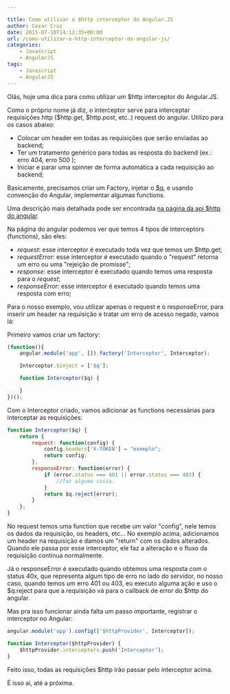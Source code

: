 ```yaml
---

title: Como utilizar o $http interceptor do Angular.JS
author: Cezar Cruz
date: 2015-07-10T14:12:35+00:00
url: /como-utilizar-o-http-interceptor-do-angular-js/
categories:
    - Javascript
    - AngularJS
tags:
    - Javascript
    - AngularJS
---
```


Olás, hoje uma dica para como utilizar um $http interceptor do Angular.JS.

<!--more-->

Como o próprio nome já diz, o interceptor serve para interceptar requisições http ($http.get, $http.post, etc..) request do angular. Utilizo para os casos abaixo:

* Colocar um header em todas as requisições que serão enviadas ao backend;
* Ter um tratamento genérico para todas as resposta do backend (ex.: erro 404, erro 500 );
* Iniciar e parar uma spinner de forma automática a cada requisição ao backend;

Basicamente, precisamos criar um Factory, injetar o [$q][1], e usando convenção do Angular, implementar algumas functions.

Uma descrição mais detalhada pode ser encontrada [na página da api $http do angular][2].

Na página do angular podemos ver que temos 4 tipos de interceptors (functions), são eles:

* _request_: esse interceptor é executado toda vez que temos um $http.get;
* _requestError_: esse interceptor é executado quando o "request" retorna um erro ou uma "rejeição de promisse";
* _response_: esse interceptor é executado quando temos uma resposta para o _request_;
* _responseError_: esse interceptor é executado quando temos uma resposta com erro;

Para o nosso exemplo, vou utilizar apenas o request e o responseError, para inserir um header na requisição e tratar um erro de acesso negado, vamos lá:

Primeiro vamos criar um factory:

```javascript
(function(){
    angular.module('app', []).factory('Interceptor', Interceptor);

    Interceptor.$inject = ['$q'];

    function Interceptor($q) {

    }
})();
```

Com o Interceptor criado, vamos adicionar as functions necessárias para interceptar as requisições:

```javascript
function Interceptor($q) {
    return {
        request: function(config) {
            config.headers['X-TOKEN'] = "exemplo";
            return config;
        },
        responseError: function(error) {
            if (error.status === 401 || error.status === 403) {
                //faz alguma coisa.
            }
            return $q.reject(error);
        }
    };
}
```

No request temos uma function que recebe um valor "config", nele temos os dados da requisição, os headers, etc... No exemplo acima, adicionamos um header na requisição e damos um "return" com os dados alterados. Quando ele passa por esse interceptor, ele faz a alteração e o fluxo da requisição continua normalmente.

Já o responseError é executado quando obtemos uma resposta com o status 40x, que representa algum tipo de erro no lado do servidor, no nosso caso, quando temos um erro 401 ou 403, eu executo alguma ação e uso o $q.reject para que a requisição vá para o callback de error do $http do angular.

Mas pra isso funcionar ainda falta um passo importante, registrar o interceptor no Angular:

```javascript
angular.module('app').config(['$httpProvider', Interceptor]);

function Interceptor($httpProvider) {
    $httpProvider.interceptors.push('Interceptor');
}
```

Feito isso, todas as requisições $http irão passar pelo interceptor acima.

É isso ai, até a próxima.

 [1]: https://docs.angularjs.org/api/ng/service/$q
 [2]: https://docs.angularjs.org/api/ng/service/$http
